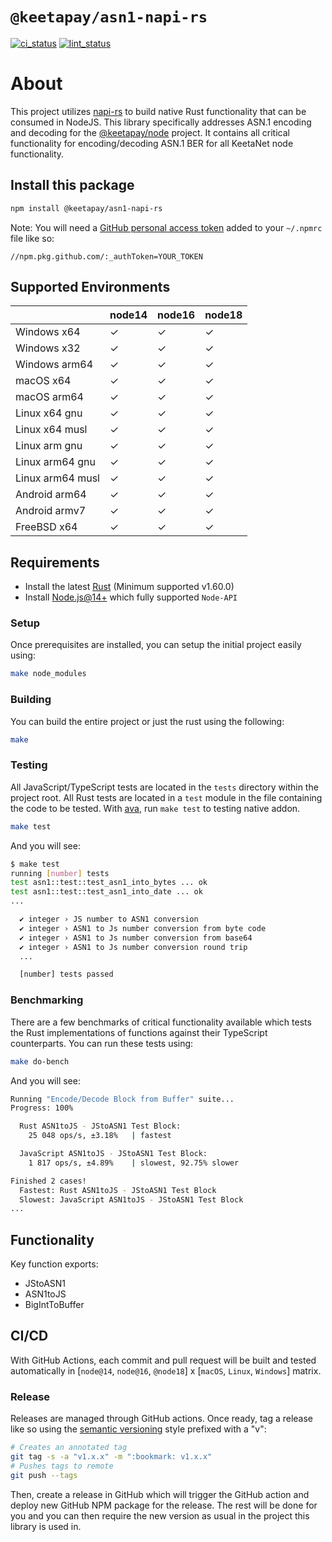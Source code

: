 # `@keetapay/asn1-napi-rs`

[ci_status]: https://github.com/KeetaPay/asn1-napi-rs/actions/workflows/CI.yml/badge.svg
[ci]: https://github.com/KeetaPay/asn1-napi-rs/actions/workflows/CI.yml
[lint_status]: https://github.com/KeetaPay/asn1-napi-rs/actions/workflows/lint.yml/badge.svg
[lint]: https://github.com/KeetaPay/asn1-napi-rs/actions/workflows/lint.yml

[![ci_status]][ci] [![lint_status]][lint]

# About

This project utilizes [napi-rs](https://github.com/napi-rs/napi-rs) to build native Rust functionality that can be consumed in NodeJS. This library specifically addresses ASN.1 encoding and decoding for the [@keetapay/node](https://github.com/KeetaPay/node) project. It contains all critical functionality for encoding/decoding ASN.1 BER for all KeetaNet node functionality.

## Install this package

```bash
npm install @keetapay/asn1-napi-rs
```

Note: You will need a [GitHub personal access token](https://github.com/settings/tokens) added to your `~/.npmrc` file like so:

```
//npm.pkg.github.com/:_authToken=YOUR_TOKEN
```

## Supported Environments

|                  | node14 | node16 | node18 |
| ---------------- | ------ | ------ | ------ |
| Windows x64      | ✓      | ✓      | ✓      |
| Windows x32      | ✓      | ✓      | ✓      |
| Windows arm64    | ✓      | ✓      | ✓      |
| macOS x64        | ✓      | ✓      | ✓      |
| macOS arm64      | ✓      | ✓      | ✓      |
| Linux x64 gnu    | ✓      | ✓      | ✓      |
| Linux x64 musl   | ✓      | ✓      | ✓      |
| Linux arm gnu    | ✓      | ✓      | ✓      |
| Linux arm64 gnu  | ✓      | ✓      | ✓      |
| Linux arm64 musl | ✓      | ✓      | ✓      |
| Android arm64    | ✓      | ✓      | ✓      |
| Android armv7    | ✓      | ✓      | ✓      |
| FreeBSD x64      | ✓      | ✓      | ✓      |

## Requirements

- Install the latest [Rust](https://www.rust-lang.org/tools/install) (Minimum supported v1.60.0)
- Install [Node.js@14+](https://docs.npmjs.com/downloading-and-installing-node-js-and-npm) which fully supported `Node-API`

### Setup

Once prerequisites are installed, you can setup the initial project easily using:

```bash
make node_modules
```

### Building

You can build the entire project or just the rust using the following:

```bash
make
```

### Testing

All JavaScript/TypeScript tests are located in the `tests` directory within the project root. All Rust tests are located in a `test` module in the file containing the code to be tested. With [ava](https://github.com/avajs/ava), run `make test` to testing native addon.

```bash
make test
```

And you will see:

```bash
$ make test
running [number] tests
test asn1::test::test_asn1_into_bytes ... ok
test asn1::test::test_asn1_into_date ... ok
...

  ✔ integer › JS number to ASN1 conversion
  ✔ integer › ASN1 to Js number conversion from byte code
  ✔ integer › ASN1 to Js number conversion from base64
  ✔ integer › ASN1 to Js number conversion round trip
  ...

  [number] tests passed
```

### Benchmarking

There are a few benchmarks of critical functionality available which tests the Rust implementations of functions against their TypeScript counterparts. You can run these tests using:

```bash
make do-bench
```

And you will see:

```bash
Running "Encode/Decode Block from Buffer" suite...
Progress: 100%

  Rust ASN1toJS - JStoASN1 Test Block:
    25 048 ops/s, ±3.18%   | fastest

  JavaScript ASN1toJS - JStoASN1 Test Block:
    1 817 ops/s, ±4.89%    | slowest, 92.75% slower

Finished 2 cases!
  Fastest: Rust ASN1toJS - JStoASN1 Test Block
  Slowest: JavaScript ASN1toJS - JStoASN1 Test Block
...
```

## Functionality

Key function exports:

- JStoASN1
- ASN1toJS
- BigIntToBuffer

## CI/CD

With GitHub Actions, each commit and pull request will be built and tested automatically in [`node@14`, `node@16`, `@node18`] x [`macOS`, `Linux`, `Windows`] matrix.

### Release

Releases are managed through GitHub actions. Once ready, tag a release like so using the [semantic versioning](https://semver.org) style prefixed with a "v":

```bash
# Creates an annotated tag
git tag -s -a "v1.x.x" -m ":bookmark: v1.x.x"
# Pushes tags to remote
git push --tags
```

Then, create a release in GitHub which will trigger the GitHub action and deploy new GitHub NPM package for the release. The rest will be done for you and you can then require the new version as usual in the project this library is used in.
